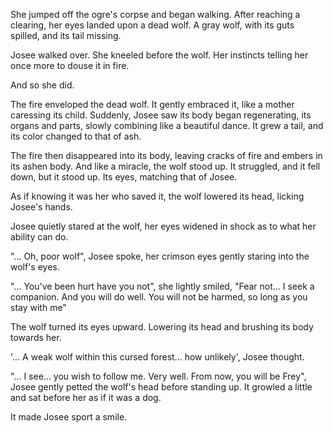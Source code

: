 
She jumped off the ogre's corpse and began walking. After reaching a clearing, her eyes landed upon a dead wolf. A gray wolf, with its guts spilled, and its tail missing.

Josee walked over. She kneeled before the wolf. Her instincts telling her once more to douse it in fire.

And so she did.

The fire enveloped the dead wolf. It gently embraced it, like a mother caressing its child. Suddenly, Josee saw its body began regenerating, its organs and parts, slowly combining like a beautiful dance. It grew a tail, and its color changed to that of ash.

The fire then disappeared into its body, leaving cracks of fire and embers in its ashen body. And like a miracle, the wolf stood up. It struggled, and it fell down, but it stood up. Its eyes, matching that of Josee.

As if knowing it was her who saved it, the wolf lowered its head, licking Josee's hands.

Josee quietly stared at the wolf, her eyes widened in shock as to what her ability can do.

"... Oh, poor wolf", Josee spoke, her crimson eyes gently staring into the wolf's eyes.

"... You've been hurt have you not", she lightly smiled, "Fear not... I seek a companion. And you will do well. You will not be harmed, so long as you stay with me"

The wolf turned its eyes upward. Lowering its head and brushing its body towards her.

'... A weak wolf within this cursed forest... how unlikely', Josee thought.

"... I see... you wish to follow me. Very well. From now, you will be Frey", Josee gently petted the wolf's head before standing up. It growled a little and sat before her as if it was a dog.

It made Josee sport a smile.